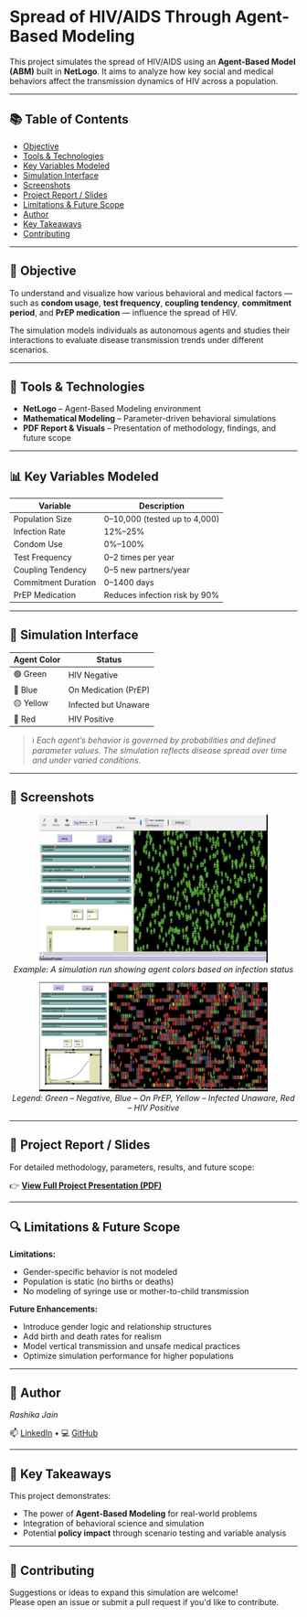 # Spread of HIV/AIDS Through Agent-Based Modeling

This project simulates the spread of HIV/AIDS using an **Agent-Based Model (ABM)** built in **NetLogo**. It aims to analyze how key social and medical behaviors affect the transmission dynamics of HIV across a population.

---

## 📚 Table of Contents

- [Objective](#-objective)
- [Tools & Technologies](#-tools--technologies)
- [Key Variables Modeled](#-key-variables-modeled)
- [Simulation Interface](#-simulation-interface)
- [Screenshots](#-screenshots)
- [Project Report / Slides](#-project-report--slides)
- [Limitations & Future Scope](#-limitations--future-scope)
- [Author](#-author)
- [Key Takeaways](#-key-takeaways)
- [Contributing](#-contributing)

---

## 🎯 Objective

To understand and visualize how various behavioral and medical factors — such as **condom usage**, **test frequency**, **coupling tendency**, **commitment period**, and **PrEP medication** — influence the spread of HIV. 

The simulation models individuals as autonomous agents and studies their interactions to evaluate disease transmission trends under different scenarios.

---

## 🧰 Tools & Technologies

- **NetLogo** – Agent-Based Modeling environment
- **Mathematical Modeling** – Parameter-driven behavioral simulations
- **PDF Report & Visuals** – Presentation of methodology, findings, and future scope

---

## 📊 Key Variables Modeled

| Variable | Description |
|----------|-------------|
| Population Size | 0–10,000 (tested up to 4,000) |
| Infection Rate | 12%–25% |
| Condom Use | 0%–100% |
| Test Frequency | 0–2 times per year |
| Coupling Tendency | 0–5 new partners/year |
| Commitment Duration | 0–1400 days |
| PrEP Medication | Reduces infection risk by 90% |

---

## 🎨 Simulation Interface

| Agent Color | Status |
|-------------|--------|
| 🟢 Green | HIV Negative |
| 🔵 Blue | On Medication (PrEP) |
| 🟡 Yellow | Infected but Unaware |
| 🔴 Red | HIV Positive |

> ℹ️ *Each agent’s behavior is governed by probabilities and defined parameter values. The simulation reflects disease spread over time and under varied conditions.*

---

## 📸 Screenshots

<p align="center">
  <img src="Simulation_example.jpg" width="400"/><br>
  <em>Example: A simulation run showing agent colors based on infection status</em>
</p>

<p align="center">
  <img src="Agent_legend.jpg" width="400"/><br>
  <em>Legend: Green – Negative, Blue – On PrEP, Yellow – Infected Unaware, Red – HIV Positive</em>
</p>

---

## 📄 Project Report / Slides

For detailed methodology, parameters, results, and future scope:

👉 [**View Full Project Presentation (PDF)**](ABM_HIV_Presentation.pdf)

---

## 🔍 Limitations & Future Scope

**Limitations:**
- Gender-specific behavior is not modeled
- Population is static (no births or deaths)
- No modeling of syringe use or mother-to-child transmission

**Future Enhancements:**
- Introduce gender logic and relationship structures
- Add birth and death rates for realism
- Model vertical transmission and unsafe medical practices
- Optimize simulation performance for higher populations

---

## 👤 Author
*Rashika Jain*

📫 [LinkedIn](https://www.linkedin.com/in/rashika-j/) • 💻 [GitHub](https://github.com/RashikaJ)

---

## 🧠 Key Takeaways

This project demonstrates:
- The power of **Agent-Based Modeling** for real-world problems  
- Integration of behavioral science and simulation  
- Potential **policy impact** through scenario testing and variable analysis

---

## 🤝 Contributing

Suggestions or ideas to expand this simulation are welcome!  
Please open an issue or submit a pull request if you'd like to contribute.
